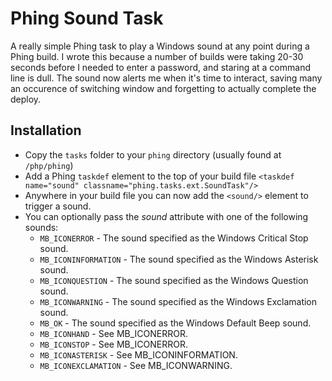 # Phing Sound Task

A really simple Phing task to play a Windows sound at any point during a Phing build. I wrote this because a number of builds were taking 20-30 seconds before I needed to enter a password, and staring at a command line is dull. The sound now alerts me when it's time to interact, saving many an occurence of switching window and forgetting to actually complete the deploy.

## Installation

+ Copy the `tasks` folder to your `phing` directory (usually found at `/php/phing`)
+ Add a Phing `taskdef` element to the top of your build file
	`<taskdef name="sound" classname="phing.tasks.ext.SoundTask"/>`
+ Anywhere in your build file you can now add the `<sound/>` element to trigger a sound.
+ You can optionally pass the _sound_ attribute with one of the following sounds:
	+ `MB_ICONERROR` - The sound specified as the Windows Critical Stop sound.
	+ `MB_ICONINFORMATION` - The sound specified as the Windows Asterisk sound.
	+ `MB_ICONQUESTION` - The sound specified as the Windows Question sound.
	+ `MB_ICONWARNING` - The sound specified as the Windows Exclamation sound.
	+ `MB_OK` - The sound specified as the Windows Default Beep sound.
	+ `MB_ICONHAND` - See MB_ICONERROR.
	+ `MB_ICONSTOP` - See MB_ICONERROR.
	+ `MB_ICONASTERISK` - See MB_ICONINFORMATION.
	+ `MB_ICONEXCLAMATION` - See MB_ICONWARNING.
